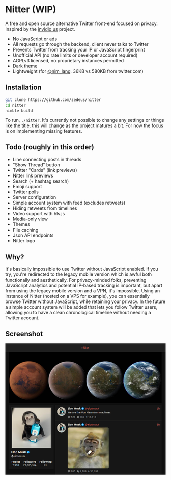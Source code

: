 # Nitter (WIP)

A free and open source alternative Twitter front-end focused on privacy. \
Inspired by the [invidio.us](https://github.com/omarroth/invidious) project.

- No JavaScript or ads
- All requests go through the backend, client never talks to Twitter
- Prevents Twitter from tracking your IP or JavaScript fingerprint
- Unofficial API (no rate limits or developer account required)
- AGPLv3 licensed, no proprietary instances permitted
- Dark theme
- Lightweight (for [@nim_lang](https://twitter.com/nim_lang), 36KB vs 580KB from twitter.com)

## Installation

```bash
git clone https://github.com/zedeus/nitter
cd nitter
nimble build
```

To run, `./nitter`. It's currently not possible to change any settings or things
like the title, this will change as the project matures a bit. For now the focus
is on implementing missing features.

## Todo (roughly in this order)

- Line connecting posts in threads
- "Show Thread" button
- Twitter "Cards" (link previews)
- Nitter link previews
- Search (+ hashtag search)
- Emoji support
- Twitter polls
- Server configuration
- Simple account system with feed (excludes retweets)
- Hiding retweets from timelines
- Video support with hls.js
- Media-only view
- Themes
- File caching
- Json API endpoints
- Nitter logo

## Why?

It's basically impossible to use Twitter without JavaScript enabled. If you try,
you're redirected to the legacy mobile version which is awful both functionally
and aesthetically. For privacy-minded folks, preventing JavaScript analytics and
potential IP-based tracking is important, but apart from using the legacy mobile
version and a VPN, it's impossible. Using an instance of Nitter (hosted on a VPS
for example), you can essentially browse Twitter without JavaScript, while
retaining your privacy. In the future a simple account system will be added that
lets you follow Twitter users, allowing you to have a clean chronological
timeline without needing a Twitter account.

## Screenshot

![nitter](/screenshot.png)
